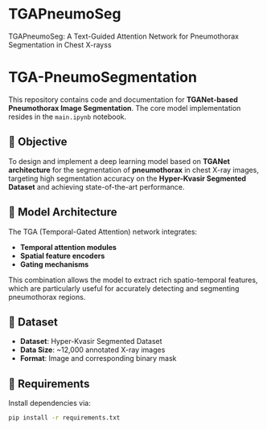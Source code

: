 # TGAPneumoSeg
TGAPneumoSeg: A Text-Guided Attention Network for Pneumothorax Segmentation in Chest X-rayss

# TGA-PneumoSegmentation

This repository contains code and documentation for **TGANet-based Pneumothorax Image Segmentation**. The core model implementation resides in the `main.ipynb` notebook.



## 📌 Objective

To design and implement a deep learning model based on **TGANet architecture** for the segmentation of **pneumothorax** in chest X-ray images, targeting high segmentation accuracy on the **Hyper-Kvasir Segmented Dataset** and achieving state-of-the-art performance.

## 🧠 Model Architecture

The TGA (Temporal-Gated Attention) network integrates:
- **Temporal attention modules**
- **Spatial feature encoders**
- **Gating mechanisms**

This combination allows the model to extract rich spatio-temporal features, which are particularly useful for accurately detecting and segmenting pneumothorax regions.

## 🧪 Dataset

- **Dataset**: Hyper-Kvasir Segmented Dataset
- **Data Size**: ~12,000 annotated X-ray images
- **Format**: Image and corresponding binary mask

## 🧾 Requirements

Install dependencies via:

```bash
pip install -r requirements.txt
